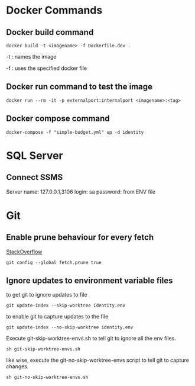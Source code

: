 # Docker Commands

## Docker build command

```
docker build -t <imagename> -f Dockerfile.dev .
```

-t 
: names the image

-f
: uses the specified docker file

## Docker run command to test the image
```
docker run --rm -it -p externalport:internalport <imagename>:<tag> 
```

## Docker compose command
```
docker-compose -f "simple-budget.yml" up -d identity 
```
# SQL Server

## Connect SSMS
Server name: 127.0.0.1,3106
login: sa
password: from ENV file

# Git

## Enable prune behaviour for every fetch
[StackOverflow](https://stackoverflow.com/a/68049939/2426627)

```
git config --global fetch.prune true
```

## Ignore updates to environment variable files

to get git to ignore updates to file
```
git update-index --skip-worktree identity.env
```

to enable git to capture updates to the file
```
git update-index --no-skip-worktree identity.env
```

Execute git-skip-worktree-envs.sh to tell git to ignore all the env files. 
```
sh git-skip-worktree-envs.sh
```

like wise, execute the git-no-skip-worktree-envs script to tell git to capture changes.

```
sh git-no-skip-worktree-envs.sh
```